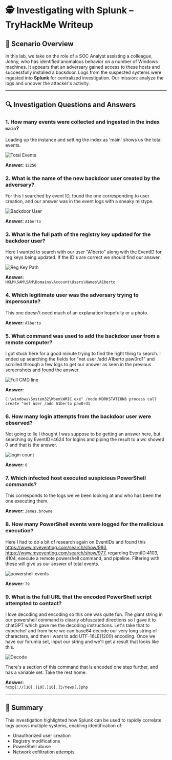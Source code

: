 # 🕵️ Investigating with Splunk – TryHackMe Writeup

## 🧠 Scenario Overview

In this lab, we take on the role of a SOC Analyst assisting a colleague, Johny, who has identified anomalous behavior on a number of Windows machines. It appears that an adversary gained access to these hosts and successfully installed a backdoor. Logs from the suspected systems were ingested into **Splunk** for centralized investigation. Our mission: analyze the logs and uncover the attacker's activity.

---

## 🔍 Investigation Questions and Answers

### 1. **How many events were collected and ingested in the index `main`?**  
Loading up the instance and setting the index as 'main' shows us the total events.

![Total Events](question1_answer.png)

**Answer:** `12256`

### 2. **What is the name of the new backdoor user created by the adversary?**  
For this I searched by event ID, found the one corresponding to user creation, and our answer was in the event logs with a sneaky mistype.

![Backdoor User](question2_answer.png)

**Answer:** `A1berto`

### 3. **What is the full path of the registry key updated for the backdoor user?**  
Here I wanted to search with our user "A1berto" along with the EventID for reg keys being updated. If the ID's are correct we should find our answer.

![Reg Key Path](question3_answer.png)

**Answer:**  
`HKLM\SAM\SAM\Domains\Account\Users\Names\A1berto`

### 4. **Which legitimate user was the adversary trying to impersonate?** 
This one doesn't need much of an explanation hopefully or a photo. 

**Answer:** `Alberto`

### 5. **What command was used to add the backdoor user from a remote computer?**  
I got stuck here for a good minute trying to find the right thing to search. I ended up searching the fields for "net user /add A1berto paw0rd1" and scrolled through a few logs to get our answer as seen in the previous screenshots and found the answer.

![Full CMD line](question4_answer.png)

**Answer:**
```
C:\windows\System32\Wbem\WMIC.exe" /node:WORKSTATION6 process call create "net user /add A1berto paw0rd1
```

### 6. **How many login attempts from the backdoor user were observed?**  
Not going to lie I thought I was suppose to be getting an answer here, but searching by EventID=4624 for logins and piping the result to a wc showed 0 and that is the answer.

![login count](question5_answer.png)

**Answer:** `0`

### 7. **Which infected host executed suspicious PowerShell commands?**  
This corresponds to the logs we've been looking at and who has been the one executing them. 

**Answer:** `James.browne`

### 8. **How many PowerShell events were logged for the malicious execution?**  
Here I had to do a bit of research again on EventIDs and found this https://www.myeventlog.com/search/show/980, https://www.myeventlog.com/search/show/977, regarding EventID:4103, 4104, execute a remote powershell command, and pipeline. Filtering with these will give us our answer of total events.

![powershell events](question6_answer.png)

**Answer:** `79`

### 9. **What is the full URL that the encoded PowerShell script attempted to contact?**  
I love decoding and encoding so this one was quite fun. The giant string in our powershell command is clearly obfuscated directions so I gave it to chatGPT which gave me the decoding instructions. Let's take that to cyberchef and from here we can base64 decode our very long string of characters, and then I want to add UTF-16LE(1200) encoding. Once we have our forumla set, input our string and we'll get a result that looks like this.

![Decode](question7_answer.png)




There's a section of this command that is encoded one step further, and has a variable set. Take the rest home.

**Answer:**  
`hxxp[://]10[.]10[.]10[.]5/news[.]php`

---

## 📝 Summary

This investigation highlighted how Splunk can be used to rapidly correlate logs across multiple systems, enabling identification of:
- Unauthorized user creation
- Registry modifications
- PowerShell abuse
- Network exfiltration attempts
